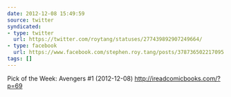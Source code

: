 ```yaml
---
date: 2012-12-08 15:49:59
source: twitter
syndicated:
- type: twitter
  url: https://twitter.com/roytang/statuses/277439892907249664/
- type: facebook
  url: https://www.facebook.com/stephen.roy.tang/posts/378736502217095
tags: []
---
```


Pick of the Week: Avengers #1 (2012-12-08) http://ireadcomicbooks.com/?p=69